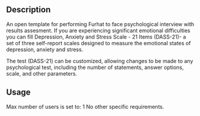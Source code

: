 ## Description
An open template for performing Furhat to face psychological interview with results assesment. If you are experiencing significant emotional difficulties you can fill Depression, Anxiety and Stress Scale - 21 Items (DASS-21)- a set of three self-report scales designed to measure the emotional states of depression, anxiety and stress.


The test (DASS-21) can be customized, allowing changes to be made to any psychological test, including the number of statements, answer options, scale, and other parameters.

## Usage
Max number of users is set to: 1
No other specific requirements. 
